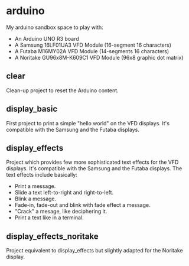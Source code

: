 # arduino
My arduino sandbox space to play with:
- An Arduino UNO R3 board
- A Samsung 16LF01UA3 VFD Module (16-segment 16 characters)
- A Futaba M16MY02A VFD Module (14-segments 16 characters)
- A Noritake GU96x8M-K609C1 VFD Module (96x8 graphic dot matrix)

## clear
Clean-up project to reset the Arduino content.

## display_basic
First project to print a simple "hello world" on the VFD displays. It's compatible with the Samsung and the Futaba displays.

## display_effects
Project which provides few more sophisticated text effects for the VFD displays. It's compatible with the Samsung and the Futaba displays.
The text effects include basically:
- Print a message.
- Slide a text left-to-right and right-to-left.
- Blink a message.
- Fade-in, fade-out and blink with fade effect a message.
- "Crack" a mesage, like deciphering it.
- Print a text like in a terminal.

## display_effects_noritake
Project equivalent to display_effects but slightly adapted for the Noritake display.
